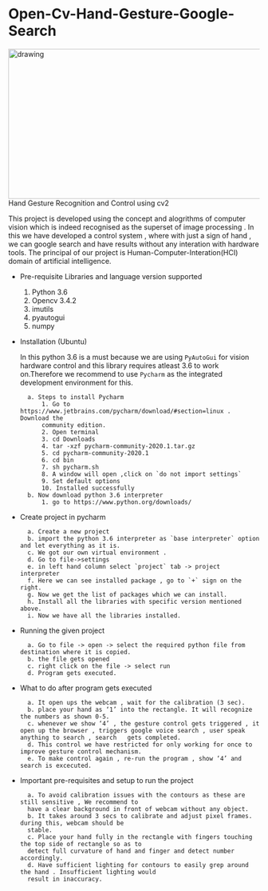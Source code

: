 # Open-Cv-Hand-Gesture-Google-Search


<img src="hand1.png" alt="drawing" width="600" height="300"/>
Hand Gesture Recognition and Control using cv2


This project is developed using the concept and alogrithms of computer vision which is indeed
recognised as the superset of image processing . In this we have developed a control system , where
with just a sign of hand , we can google search and have results without any interation with hardware
tools. The principal of our project is Human-Computer-Interation(HCI) domain of artificial
intelligence.

- Pre-requisite Libraries and language version supported
		
  1. Python 3.6
	2. Opencv 3.4.2
	3. imutils
	4. pyautogui
	5. numpy
	
- Installation (Ubuntu)
	  
   In this python 3.6 is a must because we are using
	 `PyAutoGui` for vision hardware control and this library requires atleast 3.6 to work
	 on.Therefore we recommend to use `Pycharm` as the integrated development environment for this.
		
		a. Steps to install Pycharm
			1. Go to https://www.jetbrains.com/pycharm/download/#section=linux . Download the
			community edition.
			2. Open terminal
			3. cd Downloads
			4. tar -xzf pycharm-community-2020.1.tar.gz
			5. cd pycharm-community-2020.1
			6. cd bin
			7. sh pycharm.sh
			8. A window will open ,click on `do not import settings`
			9. Set default options
			10. Installed successfully
		b. Now download python 3.6 interpreter
			1. go to https://www.python.org/downloads/
	
- Create project in pycharm
		
  		a. Create a new project
		b. import the python 3.6 interpreter as `base interpreter` option and let everything as it is.
		c. We got our own virtual environment .
		d. Go to file->settings
		e. in left hand column select `project` tab -> project interpreter
		f. Here we can see installed package , go to `+` sign on the right.
		g. Now we get the list of packages which we can install.
		h. Install all the libraries with specific version mentioned above.
		i. Now we have all the libraries installed.
	
- Running the given project
		
  		a. Go to file -> open -> select the required python file from destination where it is copied.
		b. the file gets opened
		c. right click on the file -> select run
		d. Program gets executed.
	
- What to do after program gets executed
		
  		a. It open ups the webcam , wait for the calibration (3 sec).
		b. place your hand as ‘1’ into the rectangle. It will recognize the numbers as shown 0-5.
		c. whenever we show ‘4’ , the gesture control gets triggered , it open up the browser , triggers google voice search , user speak anything to search , search   gets completed.
		d. This control we have restricted for only working for once to improve gesture control mechanism.
		e. To make control again , re-run the program , show ‘4’ and search is excecuted.
	
- Important pre-requisites and setup to run the project
		
  		a. To avoid calibration issues with the contours as these are still sensitive , We recommend to
		have a clear background in front of webcam without any object.
		b. It takes around 3 secs to calibrate and adjust pixel frames. during this, webcam should be
		stable.
		c. Place your hand fully in the rectangle with fingers touching the top side of rectangle so as to
		detect full curvature of hand and finger and detect number accordingly.
		d. Have sufficient lighting for contours to easily grep around the hand . Insufficient lighting would
		result in inaccuracy.

